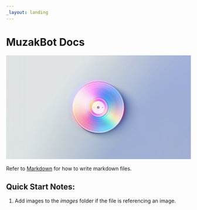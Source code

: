 ```yaml
---
_layout: landing
---
```


# MuzakBot Docs

<img src="images/logo_wide.png" style="height: 35% !important;" alt="Logo for MuzakBot" />

Refer to [Markdown](http://daringfireball.net/projects/markdown/) for how to write markdown files.

## Quick Start Notes:

1. Add images to the *images* folder if the file is referencing an image.
